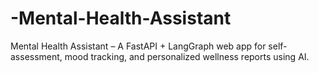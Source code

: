 # -Mental-Health-Assistant
Mental Health Assistant – A FastAPI + LangGraph web app for self-assessment, mood tracking, and personalized wellness reports using AI.
